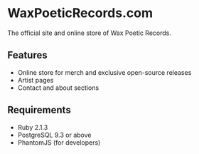 # WaxPoeticRecords.com

The official site and online store of Wax Poetic Records.

## Features

- Online store for merch and exclusive open-source releases
- Artist pages
- Contact and about sections

## Requirements

- Ruby 2.1.3
- PostgreSQL 9.3 or above
- PhantomJS (for developers)
